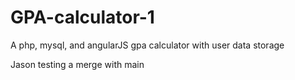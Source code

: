 # GPA-calculator-1
A php, mysql, and angularJS gpa calculator with user data storage

Jason testing a merge with main